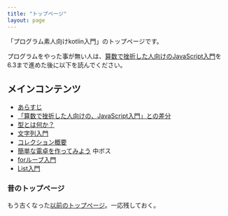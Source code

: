 ```yaml
---
title: "トップページ"
layout: page
---
```


「プログラム素人向けkotlin入門」のトップページです。

プログラムをやった事が無い人は、[算数で挫折した人向けのJavaScript入門](https://karino2.github.io/js-introduction/)を6.3まで進めた後に以下を読んでください。

## メインコンテンツ

- [あらすじ](intro.md)
- [「算数で挫折した人向けの、JavaScript入門」との差分](diff_to_js_intro.md)
- [型とは何か？](what_is_type.md)
- [文字列入門](string_intro.md)
- [コレクション概要](collection.md)
- [簡単な電卓を作ってみよう](simple_calc.md) 中ボス
- [forループ入門](for_loop.md)
- [List入門](list_intro.md)

### 昔のトップページ

もう古くなった[以前のトップページ](old_index.md)。一応残しておく。